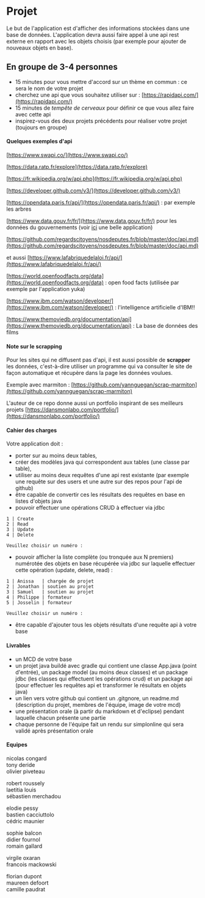 # Projet

Le but de l'application est d'afficher des informations stockées dans une base de données. L'application devra aussi faire appel à une api rest externe en rapport avec les objets choisis (par exemple pour ajouter de nouveaux objets en base).

## En groupe de 3-4 personnes

- 15 minutes pour vous mettre d'accord sur un thème en commun : ce sera le nom de votre projet
- cherchez une api que vous souhaitez utiliser sur : [https://rapidapi.com/](https://rapidapi.com/)
- 15 minutes de _tempête de cerveaux_ pour définir ce que vous allez faire avec cette api
- inspirez-vous des deux projets précédents pour réaliser votre projet (toujours en groupe)

#### Quelques exemples d'api

[https://www.swapi.co/](https://www.swapi.co/)

[https://data.ratp.fr/explore](https://data.ratp.fr/explore)

[https://fr.wikipedia.org/w/api.php](https://fr.wikipedia.org/w/api.php)

[https://developer.github.com/v3/](https://developer.github.com/v3/)

[https://opendata.paris.fr/api/](https://opendata.paris.fr/api/) : par exemple les arbres

[https://www.data.gouv.fr/fr/](https://www.data.gouv.fr/fr/) pour les données du gouvernements (voir [ici](https://www.nosdeputes.fr/) une belle application)

[https://github.com/regardscitoyens/nosdeputes.fr/blob/master/doc/api.md](https://github.com/regardscitoyens/nosdeputes.fr/blob/master/doc/api.md)

et aussi [https://www.lafabriquedelaloi.fr/api/](https://www.lafabriquedelaloi.fr/api/)

[https://world.openfoodfacts.org/data](https://world.openfoodfacts.org/data) : open food facts (utilisée par exemple par l'application yuka)

[https://www.ibm.com/watson/developer/](https://www.ibm.com/watson/developer/) : l'intelligence artificielle d'IBM!!

[https://www.themoviedb.org/documentation/api](https://www.themoviedb.org/documentation/api) : La base de données des films

#### Note sur le scrapping

Pour les sites qui ne diffusent pas d'api, il est aussi possible de **scrapper** les données, c'est-à-dire utiliser un programme qui va consulter le site de façon automatique et récupère dans la page les données voulues.

Exemple avec marmiton : [https://github.com/yannguegan/scrap-marmiton](https://github.com/yannguegan/scrap-marmiton)

L'auteur de ce repo donne aussi un portfolio inspirant de ses meilleurs projets [https://dansmonlabo.com/portfolio/](https://dansmonlabo.com/portfolio/)

#### Cahier des charges

Votre application doit :
- porter sur au moins deux tables,
- créer des modèles java qui correspondent aux tables (une classe par table),
- utiliser au moins deux requêtes d'une api rest existante (par exemple une requête sur des users et une autre sur des repos pour l'api de github)
- être capable de convertir ces les résultats des requêtes en base en listes d'objets java
- pouvoir effectuer une opérations CRUD à effectuer via jdbc

```
1 | Create
2 | Read
3 | Update
4 | Delete

Veuillez choisir un numéro :
```
- pouvoir afficher la liste complète (ou tronquée aux N premiers) numérotée des objets en base récupérée via jdbc sur laquelle effectuer cette opération (update, delete, read) :

```
1 | Anissa   | chargée de projet
2 | Jonathan | soutien au projet
3 | Samuel   | soutien au projet
4 | Philippe | formateur
5 | Josselin | formateur

Veuillez choisir un numéro :
```
- être capable d'ajouter tous les objets résultats d'une requête api à votre base

#### Livrables

- un MCD de votre base
- un projet java buildé avec gradle qui contient une classe App.java (point d'entrée), un package model (au moins deux classes) et un package jdbc (les classes qui effectuent les opérations crud) et un package api (pour effectuer les requêtes api et transformer le résultats en objets java)
- un lien vers votre github qui contient un .gitgnore, un readme.md (description du projet, membres de l'équipe, image de votre mcd)
- une présentation orale (à partir du markdown et d'eclipse) pendant laquelle chacun présente une partie
- chaque personne de l'équipe fait un rendu sur simplonline qui sera validé après présentation orale

#### Equipes

nicolas congard   
tony deride   
olivier piveteau


robert roussely   
laetitia louis   
sébastien merchadou


elodie pessy   
bastien cacciuttolo   
cédric maunier


sophie balcon   
didier fournol   
romain gallard


virgile oxaran   
francois mackowski


florian dupont   
maureen defoort   
camille paudrat
